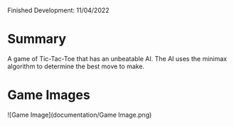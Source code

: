 Finished Development: 11/04/2022

# Summary
A game of Tic-Tac-Toe that has an unbeatable AI. The AI uses the minimax algorithm to determine the best move to make.

# Game Images
![Game Image](documentation/Game Image.png)
